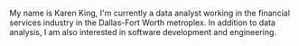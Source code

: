 My name is Karen King, I'm currently a data analyst working in the financial services industry in the Dallas-Fort Worth metroplex. In addition to data analysis, I am also interested in software development and engineering.

<!---
karenaking/karenaking is a ✨ special ✨ repository because its `README.md` (this file) appears on your GitHub profile.
You can click the Preview link to take a look at your changes.
--->
